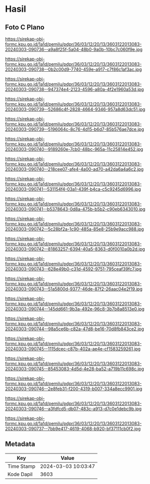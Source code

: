# Hasil

## Foto C Plano

https://sirekap-obj-formc.kpu.go.id/1a1d/pemilu/pdpr/36/03/12/20/13/3603122013083-20240303-090736--a9a8f25f-5a04-48b0-9a0b-10bc7c060f9e.jpg

https://sirekap-obj-formc.kpu.go.id/1a1d/pemilu/pdpr/36/03/12/20/13/3603122013083-20240303-090738--0b2c00d9-7740-459e-a917-c7f86c1af3ac.jpg

https://sirekap-obj-formc.kpu.go.id/1a1d/pemilu/pdpr/36/03/12/20/13/3603122013083-20240303-090738--947374e4-2123-4596-a80a-4f2e1960a53d.jpg

https://sirekap-obj-formc.kpu.go.id/1a1d/pemilu/pdpr/36/03/12/20/13/3603122013083-20240303-090739--52686c4f-2828-4664-9346-957a8d63dc51.jpg

https://sirekap-obj-formc.kpu.go.id/1a1d/pemilu/pdpr/36/03/12/20/13/3603122013083-20240303-090739--5196064c-8c76-4d15-b6d7-85b576ae7dce.jpg

https://sirekap-obj-formc.kpu.go.id/1a1d/pemilu/pdpr/36/03/12/20/13/3603122013083-20240303-090740--9189260e-7cb0-48bc-965a-11c25814e452.jpg

https://sirekap-obj-formc.kpu.go.id/1a1d/pemilu/pdpr/36/03/12/20/13/3603122013083-20240303-090740--218cee07-afe4-4a00-ad70-a42da6a4a6c2.jpg

https://sirekap-obj-formc.kpu.go.id/1a1d/pemilu/pdpr/36/03/12/20/13/3603122013083-20240303-090741--531154f4-03a1-439f-b4ca-c5c9245d6996.jpg

https://sirekap-obj-formc.kpu.go.id/1a1d/pemilu/pdpr/36/03/12/20/13/3603122013083-20240303-090741--b5378643-0d8a-475b-b5b2-c90eb6343010.jpg

https://sirekap-obj-formc.kpu.go.id/1a1d/pemilu/pdpr/36/03/12/20/13/3603122013083-20240303-090742--5c28bf2a-1c90-485a-85e8-25b9e9acc988.jpg

https://sirekap-obj-formc.kpu.go.id/1a1d/pemilu/pdpr/36/03/12/20/13/3603122013083-20240303-090742--81863257-6394-40a5-8363-d0f0010a0b2d.jpg

https://sirekap-obj-formc.kpu.go.id/1a1d/pemilu/pdpr/36/03/12/20/13/3603122013083-20240303-090743--628e49b0-c31d-4592-9751-795ceaf39fc7.jpg

https://sirekap-obj-formc.kpu.go.id/1a1d/pemilu/pdpr/36/03/12/20/13/3603122013083-20240303-090743--51a5800d-9377-46de-87f2-26aac04e2f19.jpg

https://sirekap-obj-formc.kpu.go.id/1a1d/pemilu/pdpr/36/03/12/20/13/3603122013083-20240303-090744--145dd661-9b3a-492e-96c8-3b7b8a8513e0.jpg

https://sirekap-obj-formc.kpu.go.id/1a1d/pemilu/pdpr/36/03/12/20/13/3603122013083-20240303-090744--98a5ce6b-c82a-47d8-be16-70d8fb843ce2.jpg

https://sirekap-obj-formc.kpu.go.id/1a1d/pemilu/pdpr/36/03/12/20/13/3603122013083-20240303-090745--1115dcec-c87b-402a-ae4e-cf1583259261.jpg

https://sirekap-obj-formc.kpu.go.id/1a1d/pemilu/pdpr/36/03/12/20/13/3603122013083-20240303-090745--85453083-4d5d-4e28-ba52-a719b11c698c.jpg

https://sirekap-obj-formc.kpu.go.id/1a1d/pemilu/pdpr/36/03/12/20/13/3603122013083-20240303-090746--2e8feb31-f200-4319-b007-334a8ecc9901.jpg

https://sirekap-obj-formc.kpu.go.id/1a1d/pemilu/pdpr/36/03/12/20/13/3603122013083-20240303-090746--a3fdfcd5-db07-483c-a913-d7c0e1debc9b.jpg

https://sirekap-obj-formc.kpu.go.id/1a1d/pemilu/pdpr/36/03/12/20/13/3603122013083-20240303-090737--7bb9e417-4619-4068-b920-bf37111cb0f2.jpg


## Metadata

| Key        | Value               |
| ---------- | ------------------- |
| Time Stamp | 2024-03-03 10:03:47 |
| Kode Dapil | 3603                |




